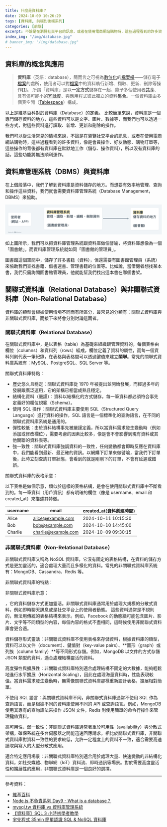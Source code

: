 ```yaml
---
title: 什麼是資料庫？
date: 2024-10-09 10:26:29
tags: [資料庫, 前端到後端系列]
categories: [前端]
excerpt: 不論是在瀏覽社交平台的訊息，或者在使用電商網站購物時，這些過程看到的許多資料，像是會員操作、好友動態、購物訂單等，這些操作的背後都有資料庫在默默地工作...
index_img: "/img/database.jpg"
# banner_img: "/img/database.jpg"
---
```


## 資料庫的概念與應用

> **資料庫**（英語：database），簡而言之可視為[數位化](https://zh.wikipedia.org/wiki/%E6%95%B0%E5%AD%97%E5%8C%96)的[檔案櫃](https://zh.wikipedia.org/wiki/%E6%A1%A3%E6%A1%88%E6%9F%9C)——儲存電子[檔案](https://zh.wikipedia.org/wiki/%E6%AA%94%E6%A1%88)的處所，使用者可以對[檔案](https://zh.wikipedia.org/wiki/%E6%AA%94%E6%A1%88)中的資料執行新增、擷取、更新、刪除等操作[[1]](https://zh.wikipedia.org/zh-tw/%E6%95%B0%E6%8D%AE%E5%BA%93#cite_note-1)。
> 所謂「資料庫」是以**一定方式**儲存在一起、能予多個使用者[共享](https://zh.wikipedia.org/wiki/%E5%85%B1%E4%BA%AB)、具有儘可能小的[冗餘度](https://zh.wikipedia.org/wiki/%E6%95%B0%E6%8D%AE%E5%86%97%E4%BD%99)、與應用程式彼此獨立的資料[集合](<https://zh.wikipedia.org/wiki/%E9%9B%86%E5%90%88_(%E8%AE%A1%E7%AE%97%E6%9C%BA%E7%A7%91%E5%AD%A6)>)。一個資料庫由多個表空間（[Tablespace](https://zh.wikipedia.org/wiki/Tablespace)）構成。

以上是維基百科對於資料庫（Database）的定義。
比較簡單來說，資料庫是一個專門儲存資料的地方，這些資料可以是文字、圖片、數據等，而我們也可以透過一些方式，對這些資料進行讀取、新增、更新和刪除的操作。

我們可以從生活常見的情境來說，不論是在瀏覽社交平台的訊息，或者在使用電商網站購物時，這些過程看到的許多資料，像是會員操作、好友動態、購物訂單等，這些操作的背後都有資料庫在默默地工作（儲存、操作資料），所以沒有資料庫的話，這些功能將無法順利運作。

## 資料庫管理系統（DBMS）與資料庫

在上個段落中，我們了解到資料庫是資料儲存的地方。而想要有效率地管理、查詢和操作這些資料，我們就會需要資料庫管理系統（Database Management，DBMS）來協助。

![資料庫管理系統(DBMS)與資料庫譬喻](/img/what-database-1.png)

如上圖所示，我們可以把資料庫管理系統跟資料庫做個譬喻，將資料庫想像為一個「圖書館」，而資料庫管理系統就如同「圖書館的管理員」。

圖書館這個空間中，儲存了許多書籍（資料），但還需要有圖書館管理員（系統）來協助我們查找書籍、借書還書、管理書籍的位置等。比如說，當借閱者想找某本書，我們只需詢問圖書館管理員，他就能幫我們找出這本書在哪個書架。

## 關聯式資料庫（Relational Database）與非關聯式資料庫（Non-Relational Database）

資料庫的類型會根據使用情境不同而有所區分，最常見的分類有：關聯式資料庫與非關聯式資料庫，而接下來將會分別討論這兩者。

### 關聯式資料庫（Relational Database）

在關聯式資料庫中，是以表格（table）為基礎來組織跟管理資料的，每個表格由欄位（columns）和資料列（rows）組成，欄位定義了資料的屬性，而每一個資料列則代表一筆紀錄，在表格與表格間可以透過鍵值來建立**關聯**。常見的關聯式資料庫系統有：MySQL、PostgreSQL、SQL Server 等。

關聯式資料庫特點：

- 歷史悠久且穩定：關聯式資料庫從 1970 年被提出並開始發展，而經過多年的發展跟廣泛運用，它的架構已相當成熟且穩定。
- 結構化資料（嚴謹）：資料以結構化的方式儲存，每一筆資料都必須符合事先定義好的欄位規範（Schema）。
- 使用 SQL 操作：關聯式資料庫主要使用 SQL（Structured Query Language）進行資料的操作，SQL 語言是一個標準化的查詢語言，在不同的關聯式資料庫系統是通用的。
- 彈性較低：由於資料結構事先被嚴謹定義，所以當資料需求發生變動時（例如添加或修改欄位），需要考慮的因素比較多，像是會不會影響到現有資料或其他關聯的資料表等。
- 強一致性：關聯式資料庫強調資料的一致性，任何變動都會即時反應在資料庫中，我們能看到最新、最正確的資訊。以網購下訂單來做譬喻，當我們下訂單後，此時立刻查詢訂單狀態，會看到的就是剛剛下的訂單，不會有延遲或錯誤。

關聯式資料庫的表格示意：

以下表格是做個示意，類似於這樣的表格結構，是會在使用關聯式資料庫中不斷看到的。每一筆資料（用戶資訊）都有明確的欄位（像是 username、email 和 created_at）來描述其特徵。

| username | email               | created_at(資料創建時間) |
| -------- | ------------------- | ------------------------ |
| Alice    | alice@example.com   | 2024-10-11 10:15:30      |
| Bob      | bob@example.com     | 2024-10-10 14:45:00      |
| Charlie  | charlie@example.com | 2024-10-09 09:30:15      |

### 非關聯式資料庫（Non-Relational Database）

非關聯式資料庫又稱為 NoSQL 資料庫，它沒有固定的表格結構，在資料的儲存方式是更加靈活的，適合處理大量而且多樣化的資料。常見的非關聯式資料庫系統有：MongoDB、Cassandra、Redis 等。

非關聯式資料庫的特點：

非關聯式資料庫示意：

，它的資料儲存方式更加靈活。非關聯式資料庫通常用於處理大規模的分散式資料，例如即時聊天訊息或是社交平台上的使用者動態。
這些資料通常是不規則的，無法用傳統的表格結構來表示。例如，Facebook 的動態牆可能包含圖片、影片、文字等不同類型的內容，每個內容的格式不盡相同，這時候使用非關聯式資料庫會更合適。

資料儲存形式靈活：非關聯式資料庫不使用表格來存儲資料，根據資料庫的類型，資料可以以文件（document）、鍵值對（key-value pairs）、**圖形（graph）或列族（column family）**等不同形式存儲。例如，MongoDB 以文件的方式存儲 JSON 類型的資料，適合處理結構靈活的資料。

高度彈性與擴展性：非關聯式資料庫特別適合處理結構不固定的大數據，能夠輕鬆地進行水平擴展（Horizontal Scaling），因此在處理海量資料時，性能表現較佳。當資料需求發生變動時，無需像關聯式資料庫那樣重新設計表格，擴展相對簡單。

不使用 SQL 語言：與關聯式資料庫不同，非關聯式資料庫通常不使用 SQL 作為查詢語言，而是根據不同的資料庫使用不同的 API 或查詢語言。例如，MongoDB 使用其專有的查詢語法來操作 JSON 文件，Redis 則使用簡單的命令行操作來管理鍵值資料。

高可用性，弱一致性：非關聯式資料庫通常著重於可用性（availability）與分散式架構，確保系統在多台伺服器之間能迅速回應請求。相比於關聯式資料庫，非關聯式資料庫對資料一致性的要求較低，允許一定程度上的資料不一致，適合需要高速讀取與寫入的大型分散式應用。

適合特定應用場景：非關聯式資料庫特別適合用於處理大量、快速變動的非結構化資料，如社交媒體、物聯網（IoT）資料流、即時通訊等場景。對於需要高度靈活性和擴展性的應用，非關聯式資料庫是一個良好的選擇。

---

參考資料：

- [維基百科](https://zh.wikipedia.org/zh-tw/%E6%95%B0%E6%8D%AE%E5%BA%93)
- [Node.js 不負責系列 Day9 - What is a database？](https://ithelp.ithome.com.tw/m/articles/10318313)
- [mysql.tw 資料庫 vs 資料庫管理系統](https://arc.net/l/quote/zxcgbzcm)
- [【資料庫】SQL 3 小時初學者教學](https://www.youtube.com/watch?v=gvRXjsrpCHw&t=2229s&ab_channel=GrandmaCan-%E6%88%91%E9%98%BF%E5%AC%A4%E9%83%BD%E6%9C%83)
- [宇先程式 35min 簡單認識 SQL & NoSQL 資料庫](https://www.youtube.com/watch?v=AbDh-ky8pbk&ab_channel=%E5%AE%87%E5%85%88%E7%A8%8B%E5%BC%8F)
